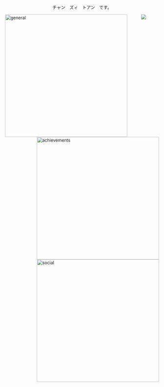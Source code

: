 <div align="center">
  チャン　ズィ　トアン　です。
</div>

[<img align="left" width="400" alt="general" src="https://gist.githubusercontent.com/tranduytoan/6b18fab69118480f0dbde748b891c43e/raw/general.svg">](#)
[<img align="right" width="400" alt="achievements" src="https://gist.githubusercontent.com/tranduytoan/6b18fab69118480f0dbde748b891c43e/raw/achievements.svg">](#)
[<img align="right" width="400" alt="social" src="https://gist.githubusercontent.com/tranduytoan/6b18fab69118480f0dbde748b891c43e/raw/social.svg">](#)

<p align="center">
  <img src="https://i.imgur.com/eGCO39W.gif">
</p>
